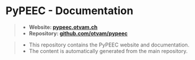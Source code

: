 # PyPEEC - Documentation

> * **Website: [pypeec.otvam.ch](https://pypeec.otvam.ch)**
> * **Repository: [github.com/otvam/pypeec](https://github.com/otvam/pypeec)**

> * This repository contains the PyPEEC website and documentation.
> * The content is automatically generated from the main repository.
